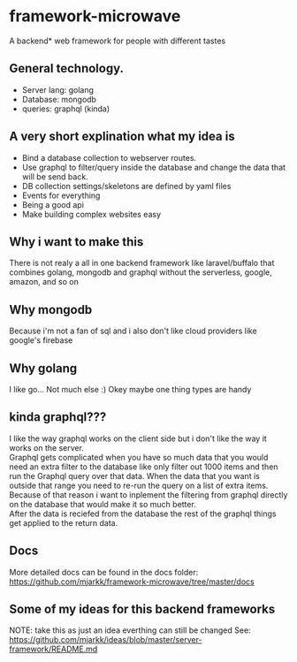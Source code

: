 # framework-microwave
A backend* web framework for people with different tastes  

## General technology.
- Server lang: golang
- Database: mongodb
- queries: graphql (kinda)

## A very short explination what my idea is
- Bind a database collection to webserver routes.  
- Use graphql to filter/query inside the database and change the data that will be send back.  
- DB collection settings/skeletons are defined by yaml files  
- Events for everything  
- Being a good api
- Make building complex websites easy

## Why i want to make this
There is not realy a all in one backend framework like laravel/buffalo that combines golang, mongodb and graphql without the serverless, google, amazon, and so on  

## Why mongodb
Because i'm not a fan of sql and i also don't like cloud providers like google's firebase  

## Why golang
I like go... Not much else :)
Okey maybe one thing types are handy

## kinda graphql???
I like the way graphql works on the client side but i don't like the way it works on the server.  
Graphql gets complicated when you have so much data that you would need an extra filter to the database like only filter out 1000 items and then run the Graphql query over that data. When the data that you want is outside that range you need to re-run the query on a list of extra items.  
Because of that reason i want to inplement the filtering from graphql directly on the database that would make it so much better.  
After the data is reciefed from the database the rest of the graphql things get applied to the return data.  

## Docs
More detailed docs can be found in the docs folder: https://github.com/mjarkk/framework-microwave/tree/master/docs

## Some of my ideas for this backend frameworks
NOTE: take this as just an idea everthing can still be changed
See: https://github.com/mjarkk/ideas/blob/master/server-framework/README.md
